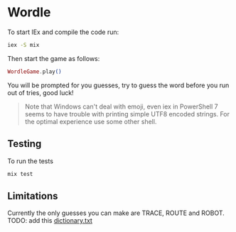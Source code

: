 # Wordle

To start IEx and compile the code run:
```bash
iex -S mix
```
Then start the game as follows:
```elixir
WordleGame.play()
```
You will be prompted for you guesses, try to guess the word before you run out of tries, good luck! 
> Note that Windows can't deal with emoji, even iex in PowerShell 7 seems to have trouble with printing simple UTF8 encoded strings. For the optimal experience use some other shell.

## Testing

To run the tests
```bash
mix test
```

## Limitations
Currently the only guesses you can make are TRACE, ROUTE and ROBOT. TODO: add this [dictionary.txt](http://www.math.sjsu.edu/~foster/dictionary.txt)

<!-- ## Installation

If [available in Hex](https://hex.pm/docs/publish), the package can be installed
by adding `wordle` to your list of dependencies in `mix.exs`:

```elixir
def deps do
  [
    {:wordle, "~> 0.1.0"}
  ]
end
```

Documentation can be generated with [ExDoc](https://github.com/elixir-lang/ex_doc)
and published on [HexDocs](https://hexdocs.pm). Once published, the docs can
be found at <https://hexdocs.pm/wordle>. -->

